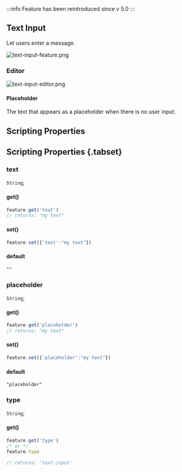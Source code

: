 :::info
Feature has been reintroduced since v 5.0
:::
## Text Input

Let users enter a message.

![text-input-feature.png](/text-input-feature.png)

### Editor

![text-input-editor.png](/text-input-editor.png)

#### Placeholder

The text that appears as a placeholder when there is no user input.


## Scripting Properties
## Scripting Properties {.tabset}
### text
`String`; 

#### get()

```js
feature.get('text')
// returns: "my text"
```

#### set()

```js
feature.set({'text':"my text"})
```

#### default

`""`

### placeholder
`String`; 

#### get()

```js
feature.get('placeholder')
// returns: "my text"
```

#### set()

```js
feature.set({'placeholder':"my text"})
```

#### default

`"placeholder"`

### type
`String`;

#### get()

```js
feature.get('type')
/* or */
feature.type

// returns: 'text-input'
```
